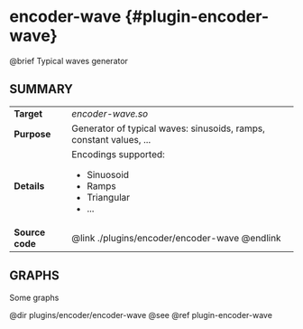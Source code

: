 encoder-wave {#plugin-encoder-wave}
============

@brief Typical waves generator

## SUMMARY

<table>
<tr>
	<td><b>Target</b><td><i>encoder-wave.so</i>
<tr>
	<td><b>Purpose</b><td>
	Generator of typical waves: sinusoids, ramps, constant values, ...
<tr>
	<td><b>Details</b><td>
	Encodings supported:
	<ul>
		<li>Sinuosoid
		<li>Ramps
		<li>Triangular
		<li>...
	</ul>
<tr>
	<td><b>Source code</b>
	<td>@link ./plugins/encoder/encoder-wave @endlink
</table>

## GRAPHS

Some graphs

@dir plugins/encoder/encoder-wave
@see @ref plugin-encoder-wave
